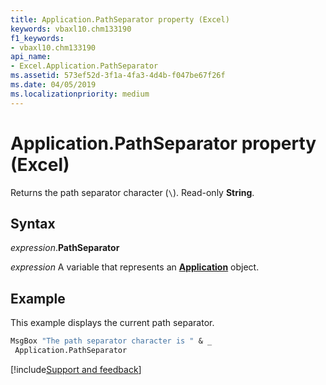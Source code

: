 ```yaml
---
title: Application.PathSeparator property (Excel)
keywords: vbaxl10.chm133190
f1_keywords:
- vbaxl10.chm133190
api_name:
- Excel.Application.PathSeparator
ms.assetid: 573ef52d-3f1a-4fa3-4d4b-f047be67f26f
ms.date: 04/05/2019
ms.localizationpriority: medium
---
```



# Application.PathSeparator property (Excel)

Returns the path separator character (`\`). Read-only **String**.


## Syntax

_expression_.**PathSeparator**

_expression_ A variable that represents an **[Application](Excel.Application(object).md)** object.


## Example

This example displays the current path separator.

```vb
MsgBox "The path separator character is " & _ 
 Application.PathSeparator
```




[!include[Support and feedback](~/includes/feedback-boilerplate.md)]